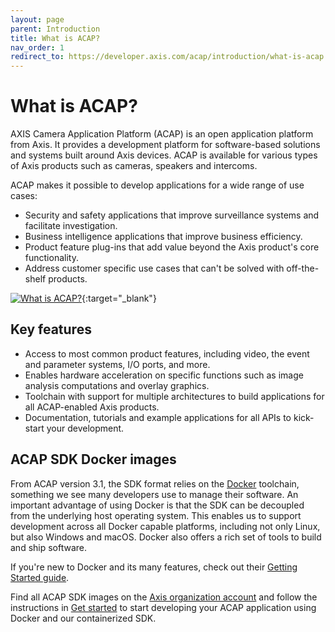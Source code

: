 ```yaml
---
layout: page
parent: Introduction
title: What is ACAP?
nav_order: 1
redirect_to: https://developer.axis.com/acap/introduction/what-is-acap
---
```


# What is ACAP?

AXIS Camera Application Platform (ACAP) is an open application platform from Axis. It provides a development platform for software-based solutions and systems built around Axis devices. ACAP is available for various types of Axis products such as cameras, speakers and intercoms.

ACAP makes it possible to develop applications for a wide range of use cases:

- Security and safety applications that improve surveillance systems and facilitate investigation.
- Business intelligence applications that improve business efficiency.
- Product feature plug-ins that add value beyond the Axis product's core functionality.
- Address customer specific use cases that can't be solved with off-the-shelf products.

[![What is ACAP?](https://img.youtube.com/vi/vDgC11sXuwE/hqdefault.jpg)](https://www.youtube.com/watch?v=vDgC11sXuwE){:target="_blank"}

## Key features

- Access to most common product features, including video, the event and parameter systems, I/O ports, and more.
- Enables hardware acceleration on specific functions such as image analysis computations and overlay graphics.
- Toolchain with support for multiple architectures to build applications for all ACAP-enabled Axis products.
- Documentation, tutorials and example applications for all APIs to kick-start your development.

## ACAP SDK Docker images

From ACAP version 3.1, the SDK format relies on the [Docker](https://www.docker.com/) toolchain, something we see many developers use to manage their software. An important advantage of using Docker is that the SDK can be decoupled from the underlying host operating system. This enables us to support development across all Docker capable platforms, including not only Linux, but also Windows and macOS. Docker also offers a rich set of tools to build and ship software.

If you're new to Docker and its many features, check out their [Getting Started guide](https://www.docker.com/get-started).

Find all ACAP SDK images on the [Axis organization account](https://hub.docker.com/u/axisecp) and follow the instructions in [Get started](../get-started) to start developing your ACAP application using Docker and our containerized SDK.
